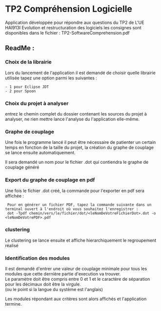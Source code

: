 
# TP2 Compréhension Logicielle

Application développée pour répondre aux questions du TP2 de L'UE HAI913I Evolution et restructuration des logiciels
les consignes sont disponibles dans le fichier : TP2-SoftwareComprehension.pdf

## ReadMe :


### Choix de la librairie
Lors du lancement de l'application il est demandé de choisir quelle librairie utilisée tapez une option parmi les suivantes :

    - 1 pour Eclipse JDT
    - 2 pour Spoon

### Choix du projet à analyser
entrez le chemin complet du dossier contenant les sources du projet à analyser, ne rien mettre lance l'analyse du l'application elle-même.

### Graphe de couplage
Une fois le programme lancé il peut être nécessaire de patienter un certain temps en fonction de la taille du projet,
la création du graphe de couplage se lance ensuite automatiquement.

Il sera demandé un nom pour le fichier .dot qui contiendra le graphe de couplage généré

### Export du graphe de couplage en pdf
Une fois le fichier .dot créé, la commande pour l'exporter en pdf sera affichée :

     Pour en générer un fichier PDF, tapez la commande suivante dans un terminal ouvert à l'endroit où vous souhaitez l'enregistrer :  
     dot -Tpdf chemin/vers/le/fichier/dot/<leNomDeVotreFichierDot>.dot -o <leNomDeVotrePDF>.pdf


### clustering
Le clustering se lance ensuite et affiche hierarchiquement le regroupement réalisé

### Identification des modules
Il est demandé d'entrer une valeur de couplage minimale pour tous les modules que cette dernière partie d'execution va trouver.  
Le paramètre doit être compris entre 0 et 1 et le caractère de séparation pour les décimaux doit être la virgule.  
(ou le point si la langue du système est l'anglais)

Les modules répondant aux critères sont alors affichés et l'application termine.